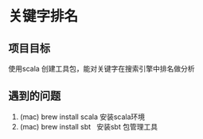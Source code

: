 # 关键字排名

## 项目目标

使用scala 创建工具包，能对关键字在搜索引擎中排名做分析

## 遇到的问题

1. (mac) brew install scala 安装scala环境
2. (mac) brew install sbt   安装sbt 包管理工具
